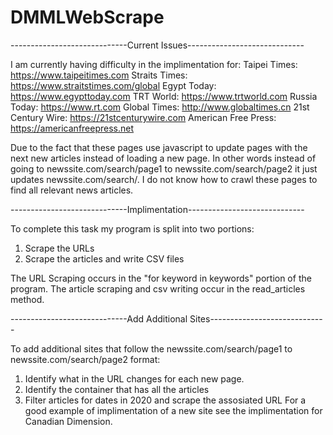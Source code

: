 # DMMLWebScrape

-----------------------------Current Issues-----------------------------


I am currently having difficulty in the implimentation for:
Taipei Times: https://www.taipeitimes.com
Straits Times: https://www.straitstimes.com/global
Egypt Today: https://www.egypttoday.com
TRT World: https://www.trtworld.com
Russia Today: https://www.rt.com
Global Times: http://www.globaltimes.cn
21st Century Wire: https://21stcenturywire.com
American Free Press: https://americanfreepress.net

Due to the fact that these pages use javascript to update pages with the next new articles instead of loading a new page.
In other words instead of going to newssite.com/search/page1 to newssite.com/search/page2 it just updates newssite.com/search/.
I do not know how to crawl these pages to find all relevant news articles.


-----------------------------Implimentation-----------------------------


To complete this task my program is split into two portions:
1. Scrape the URLs
2. Scrape the articles and write CSV files

The URL Scraping occurs in the "for keyword in keywords" portion of the program.
The article scraping and csv writing occur in the read_articles method.


-----------------------------Add Additional Sites-----------------------------


To add additional sites that follow the newssite.com/search/page1 to newssite.com/search/page2 format:
1. Identify what in the URL changes for each new page. 
2. Identify the container that has all the articles
3. Filter articles for dates in 2020 and scrape the assosiated URL
For a good example of implimentation of a new site see the implimentation for Canadian Dimension. 
